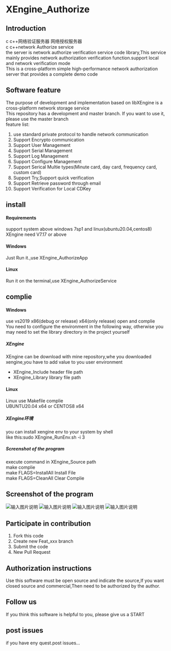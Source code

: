 # XEngine_Authorize

## Introduction
c c++网络验证服务器 网络授权服务器  
c c++network Authorize service  
the server is network authorize verification service code library,This service mainly provides network authorization verification function.support local and network verification mode  
This is a cross-platform simple high-performance network authorization server that provides a complete demo code  

## Software feature
The purpose of development and implementation based on libXEngine is a cross-platform network storage service  
This repository has a development and master branch. If you want to use it, please use the master branch  
feature list:  
1. use standard private protocol to handle network communication
2. Support Encrypto communication
3. Support User Management
4. Support Serial Management
5. Support Log Management
6. Support Configure Management
7. Support Serical Multie types(Minute card, day card, frequency card, custom card)
8. Support Try,Support quick verification
9. Support Retrieve password through email
10. Support Verification for Local CDKey

## install

#### Requirements
support system above windows 7sp1 and linux(ubuntu20.04,centos8)  
XEngine need V7.17 or above  

#### Windows
Just Run it.,use XEngine_AuthorizeApp


#### Linux
Run it on the terminal,use XEngine_AuthorizeService

## complie

#### Windows
use vs2019 x86(debug or release) x64(only release) open and complie  
You need to configure the environment in the following way, otherwise you may need to set the library directory in the project yourself  

##### XEngine
XEngine can be download with mine repository,whe you downloaded xengine,you have to add value to you user environment  
- XEngine_Include header file path
- XEngine_Library library file path

#### Linux
Linux use Makefile complie  
UBUNTU20.04 x64 or CENTOS8 x64  

##### XEngine环境
you can install xengine env to your system by shell  
like this:sudo XEngine_RunEnv.sh -i 3

##### Screenshot of the program
execute command in XEngine_Source path   
make complie  
make FLAGS=InstallAll Install File  
make FLAGS=CleanAll Clear Complie  

## Screenshot of the program
![输入图片说明](https://www.xyry.org/authorize/1.png "在这里输入图片标题")
![输入图片说明](https://www.xyry.org/authorize/2.png "在这里输入图片标题")
![输入图片说明](https://www.xyry.org/authorize/3.png "在这里输入图片标题")
![输入图片说明](https://www.xyry.org/authorize/4.png "在这里输入图片标题")

## Participate in contribution

1.  Fork this code
2.  Create new Feat_xxx branch
3.  Submit the code
4.  New Pull Request

## Authorization instructions
Use this software must be open source and indicate the source,If you want closed source and commercial,Then need to be authorized by the author.

## Follow us
If you think this software is helpful to you, please give us a START

## post issues

if you have eny quest.post issues...